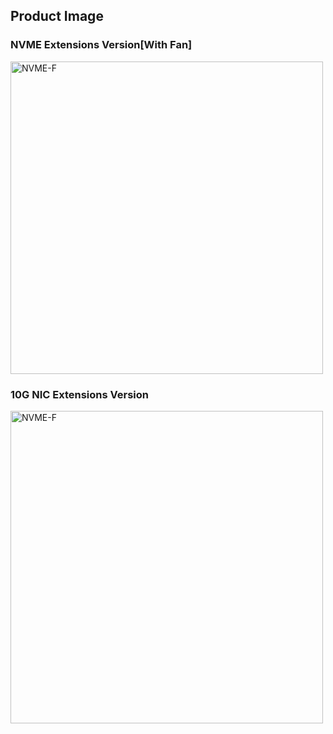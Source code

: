 ## Product Image

### NVME Extensions Version[With Fan]
<img src="https://tttemp.oss-cn-shanghai.aliyuncs.com/r86s-site/boom-pic/NVME-%E7%88%86%E7%82%B8.png" data-origin="R86S-NVME-F.png" alt="NVME-F" width="500">

### 10G NIC Extensions Version
<img src="https://tttemp.oss-cn-shanghai.aliyuncs.com/r86s-site/boom-pic/%E4%B8%87%E5%85%86%E7%88%86%E7%82%B8.jpg" data-origin="R86S-NVME-F.png" alt="NVME-F" width="500">

 